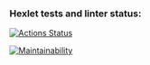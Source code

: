 ### Hexlet tests and linter status:

[![Actions Status](https://github.com/Young-brain/frontend-project-lvl1/workflows/hexlet-check/badge.svg)](https://github.com/Young-brain/frontend-project-lvl1/actions)

[![Maintainability](https://api.codeclimate.com/v1/badges/a99a88d28ad37a79dbf6/maintainability)](https://codeclimate.com/github/codeclimate/codeclimate/maintainability)